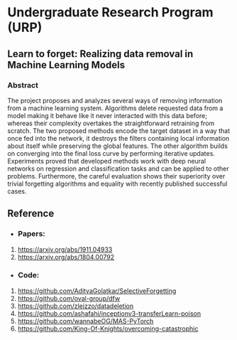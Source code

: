 # Undergraduate Research Program (URP)

## Learn to forget: Realizing data removal in Machine Learning Models
### Abstract
The project proposes and analyzes several ways of removing information from a machine learning system. Algorithms delete requested data from a model making it behave like it never interacted with this data before; whereas their complexity overtakes the straightforward retraining from scratch. The two proposed methods encode the target dataset in a way that once fed into the network, it destroys the filters containing local information about itself while preserving the global features. The other algorithm builds on converging into the final loss curve by performing iterative updates. Experiments proved that developed methods work with deep neural networks on regression and classification tasks and can be applied to other problems. Furthermore, the careful evaluation shows their superiority over trivial forgetting algorithms and equality with recently published successful cases.

## Reference
* ### Papers:
1. https://arxiv.org/abs/1911.04933
2. https://arxiv.org/abs/1804.00792

* ### Code: 
1. https://github.com/AdityaGolatkar/SelectiveForgetting
2. https://github.com/oval-group/dfw
3. https://github.com/zleizzo/datadeletion
4. https://github.com/ashafahi/inceptionv3-transferLearn-poison
5. https://github.com/wannabeOG/MAS-PyTorch
6. https://github.com/King-Of-Knights/overcoming-catastrophic
